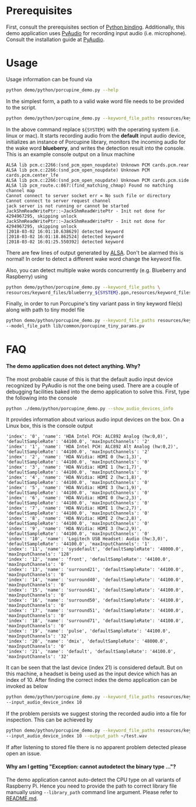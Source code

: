 # Prerequisites

First, consult the prerequisites section of [Python binding](/binding/python). Additionally, this demo application
uses [PyAudio](https://people.csail.mit.edu/hubert/pyaudio/) for recording input audio (i.e. microphone).
Consult the installation guide at [PyAudio](https://people.csail.mit.edu/hubert/pyaudio/).

# Usage

Usage information can be found via

```bash
python demo/python/porcupine_demo.py --help
```

In the simplest form, a path to a valid wake word file needs to be provided to the script.

```bash
python demo/python/porcupine_demo.py --keyword_file_paths resources/keyword_files/blueberry_${SYSTEM}.ppn
``` 

In the above command replace ```${SYSTEM}``` with the operating system (i.e. linux or mac). It starts recording audio from the
**default** input audio device, initializes an instance of Porcupine library, monitors the incoming audio for the
wake word **blueberry**, and writes the detection result into the console. This is an example console output on a linux machine

````
ALSA lib pcm.c:2266:(snd_pcm_open_noupdate) Unknown PCM cards.pcm.rear
ALSA lib pcm.c:2266:(snd_pcm_open_noupdate) Unknown PCM cards.pcm.center_lfe
ALSA lib pcm.c:2266:(snd_pcm_open_noupdate) Unknown PCM cards.pcm.side
ALSA lib pcm_route.c:867:(find_matching_chmap) Found no matching channel map
Cannot connect to server socket err = No such file or directory
Cannot connect to server request channel
jack server is not running or cannot be started
JackShmReadWritePtr::~JackShmReadWritePtr - Init not done for 4294967295, skipping unlock
JackShmReadWritePtr::~JackShmReadWritePtr - Init not done for 4294967295, skipping unlock
[2018-03-02 16:01:10.638629] detected keyword
[2018-03-02 16:01:18.862524] detected keyword
[2018-03-02 16:01:25.550392] detected keyword
````

There are few lines of output generated by [ALSA](https://en.wikipedia.org/wiki/Advanced_Linux_Sound_Architecture). Don't
be alarmed this is normal! In order to detect a different wake word change the keyword file.

Also, you can detect multiple wake words concurrently (e.g. Blueberry and Raspberry) using

```bash
python demo/python/porcupine_demo.py --keyword_file_paths \
resources/keyword_files/blueberry_${SYSTEM}.ppn,resources/keyword_files/raspberry_${SYSTEM}.ppn
``` 

Finally, in order to run Porcupine's tiny variant pass in tiny keyword file(s) along with path to tiny model file

```bash
python demo/python/porcupine_demo.py --keyword_file_paths resources/keyword_files/blueberry_${SYSTEM}_tiny.ppn \
--model_file_path lib/common/porcupine_tiny_params.pv
``` 

# FAQ

#### The demo application does not detect anything. Why?

The most probable cause of this is that the default audio input device recognized by PyAudio is not the one being used.
There are a couple of debugging facilities baked into the demo application to solve this. First, type the following into the
console

```bash
python ./demo/python/porcupine_demo.py --show_audio_devices_info
```

It provides information about various audio input devices on the box. On a Linux box, this is the console output

```
'index': '0', 'name': 'HDA Intel PCH: ALC892 Analog (hw:0,0)', 'defaultSampleRate': '44100.0', 'maxInputChannels': '2'
'index': '1', 'name': 'HDA Intel PCH: ALC892 Alt Analog (hw:0,2)', 'defaultSampleRate': '44100.0', 'maxInputChannels': '2'
'index': '2', 'name': 'HDA NVidia: HDMI 0 (hw:1,3)', 'defaultSampleRate': '44100.0', 'maxInputChannels': '0'
'index': '3', 'name': 'HDA NVidia: HDMI 1 (hw:1,7)', 'defaultSampleRate': '44100.0', 'maxInputChannels': '0'
'index': '4', 'name': 'HDA NVidia: HDMI 2 (hw:1,8)', 'defaultSampleRate': '44100.0', 'maxInputChannels': '0'
'index': '5', 'name': 'HDA NVidia: HDMI 3 (hw:1,9)', 'defaultSampleRate': '44100.0', 'maxInputChannels': '0'
'index': '6', 'name': 'HDA NVidia: HDMI 0 (hw:2,3)', 'defaultSampleRate': '44100.0', 'maxInputChannels': '0'
'index': '7', 'name': 'HDA NVidia: HDMI 1 (hw:2,7)', 'defaultSampleRate': '44100.0', 'maxInputChannels': '0'
'index': '8', 'name': 'HDA NVidia: HDMI 2 (hw:2,8)', 'defaultSampleRate': '44100.0', 'maxInputChannels': '0'
'index': '9', 'name': 'HDA NVidia: HDMI 3 (hw:2,9)', 'defaultSampleRate': '44100.0', 'maxInputChannels': '0'
'index': '10', 'name': 'Logitech USB Headset: Audio (hw:3,0)', 'defaultSampleRate': '44100.0', 'maxInputChannels': '1'
'index': '11', 'name': 'sysdefault', 'defaultSampleRate': '48000.0', 'maxInputChannels': '128'
'index': '12', 'name': 'front', 'defaultSampleRate': '44100.0', 'maxInputChannels': '0'
'index': '13', 'name': 'surround21', 'defaultSampleRate': '44100.0', 'maxInputChannels': '0'
'index': '14', 'name': 'surround40', 'defaultSampleRate': '44100.0', 'maxInputChannels': '0'
'index': '15', 'name': 'surround41', 'defaultSampleRate': '44100.0', 'maxInputChannels': '0'
'index': '16', 'name': 'surround50', 'defaultSampleRate': '44100.0', 'maxInputChannels': '0'
'index': '17', 'name': 'surround51', 'defaultSampleRate': '44100.0', 'maxInputChannels': '0'
'index': '18', 'name': 'surround71', 'defaultSampleRate': '44100.0', 'maxInputChannels': '0'
'index': '19', 'name': 'pulse', 'defaultSampleRate': '44100.0', 'maxInputChannels': '32'
'index': '20', 'name': 'dmix', 'defaultSampleRate': '48000.0', 'maxInputChannels': '0'
'index': '21', 'name': 'default', 'defaultSampleRate': '44100.0', 'maxInputChannels': '32'
``` 

It can be seen that the last device (index 21) is considered default. But on this machine, a headset is being used as 
the input device which has an index of 10. After finding the correct index the demo application can be invoked as below

```bash
python demo/python/porcupine_demo.py --keyword_file_paths resources/keyword_files/blueberry_linux.ppn \
--input_audio_device_index 10
```

If the problem persists we suggest storing the recorded audio into a file for inspection. This can be achieved by

```bash
python demo/python/porcupine_demo.py --keyword_file_paths resources/keyword_files/blueberry_linux.ppn \
--input_audio_device_index 10 --output_path ~/test.wav
```

If after listening to stored file there is no apparent problem detected please open an issue.

#### Why am I getting "Exception: cannot autodetect the binary type ..."?

The demo application cannot auto-detect the CPU type on all variants of Raspberry Pi. Hence you need to provide the path
to correct library file manually using `--library_path` command line argument. Please refer to [README.md](/lib/README.md).